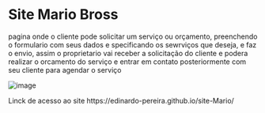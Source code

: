 <h1>Site Mario Bross</h1>
<p>
  pagina onde o cliente pode solicitar um serviço ou orçamento, preenchendo o formulario com seus dados e specificando os sewrviços que deseja, e faz o envio,
  assim o proprietario vai receber a solicitação do cliente e  podera realizar o orcamento do serviço e entrar em contato posteriormente com seu cliente para agendar o serviço
  <p>

  <img>![image](https://github.com/user-attachments/assets/9f1b9156-a19b-4d45-bd65-48e82b440fac)</img>

  <p>Linck de acesso ao site https://edinardo-pereira.github.io/site-Mario/
